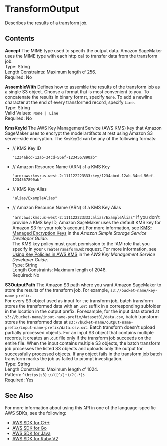 # TransformOutput<a name="API_TransformOutput"></a>

Describes the results of a transform job\.

## Contents<a name="API_TransformOutput_Contents"></a>

 **Accept**   <a name="SageMaker-Type-TransformOutput-Accept"></a>
The MIME type used to specify the output data\. Amazon SageMaker uses the MIME type with each http call to transfer data from the transform job\.  
Type: String  
Length Constraints: Maximum length of 256\.  
Required: No

 **AssembleWith**   <a name="SageMaker-Type-TransformOutput-AssembleWith"></a>
Defines how to assemble the results of the transform job as a single S3 object\. Choose a format that is most convenient to you\. To concatenate the results in binary format, specify `None`\. To add a newline character at the end of every transformed record, specify `Line`\.  
Type: String  
Valid Values:` None | Line`   
Required: No

 **KmsKeyId**   <a name="SageMaker-Type-TransformOutput-KmsKeyId"></a>
The AWS Key Management Service \(AWS KMS\) key that Amazon SageMaker uses to encrypt the model artifacts at rest using Amazon S3 server\-side encryption\. The `KmsKeyId` can be any of the following formats:   
+ // KMS Key ID

   `"1234abcd-12ab-34cd-56ef-1234567890ab"` 
+ // Amazon Resource Name \(ARN\) of a KMS Key

   `"arn:aws:kms:us-west-2:111122223333:key/1234abcd-12ab-34cd-56ef-1234567890ab"` 
+ // KMS Key Alias

   `"alias/ExampleAlias"` 
+ // Amazon Resource Name \(ARN\) of a KMS Key Alias

   `"arn:aws:kms:us-west-2:111122223333:alias/ExampleAlias"` 
If you don't provide a KMS key ID, Amazon SageMaker uses the default KMS key for Amazon S3 for your role's account\. For more information, see [KMS\-Managed Encryption Keys](https://docs.aws.amazon.com/AmazonS3/latest/dev/UsingKMSEncryption.html) in the *Amazon Simple Storage Service Developer Guide\.*   
The KMS key policy must grant permission to the IAM role that you specify in your `CreateTramsformJob` request\. For more information, see [Using Key Policies in AWS KMS](http://docs.aws.amazon.com/kms/latest/developerguide/key-policies.html) in the *AWS Key Management Service Developer Guide*\.  
Type: String  
Length Constraints: Maximum length of 2048\.  
Required: No

 **S3OutputPath**   <a name="SageMaker-Type-TransformOutput-S3OutputPath"></a>
The Amazon S3 path where you want Amazon SageMaker to store the results of the transform job\. For example, `s3://bucket-name/key-name-prefix`\.  
For every S3 object used as input for the transform job, batch transform stores the transformed data with an \.`out` suffix in a corresponding subfolder in the location in the output prefix\. For example, for the input data stored at `s3://bucket-name/input-name-prefix/dataset01/data.csv`, batch transform stores the transformed data at `s3://bucket-name/output-name-prefix/input-name-prefix/data.csv.out`\. Batch transform doesn't upload partially processed objects\. For an input S3 object that contains multiple records, it creates an \.`out` file only if the transform job succeeds on the entire file\. When the input contains multiple S3 objects, the batch transform job processes the listed S3 objects and uploads only the output for successfully processed objects\. If any object fails in the transform job batch transform marks the job as failed to prompt investigation\.  
Type: String  
Length Constraints: Maximum length of 1024\.  
Pattern: `^(https|s3)://([^/]+)/?(.*)$`   
Required: Yes

## See Also<a name="API_TransformOutput_SeeAlso"></a>

For more information about using this API in one of the language\-specific AWS SDKs, see the following:
+  [AWS SDK for C\+\+](https://docs.aws.amazon.com/goto/SdkForCpp/sagemaker-2017-07-24/TransformOutput) 
+  [AWS SDK for Go](https://docs.aws.amazon.com/goto/SdkForGoV1/sagemaker-2017-07-24/TransformOutput) 
+  [AWS SDK for Java](https://docs.aws.amazon.com/goto/SdkForJava/sagemaker-2017-07-24/TransformOutput) 
+  [AWS SDK for Ruby V2](https://docs.aws.amazon.com/goto/SdkForRubyV2/sagemaker-2017-07-24/TransformOutput) 